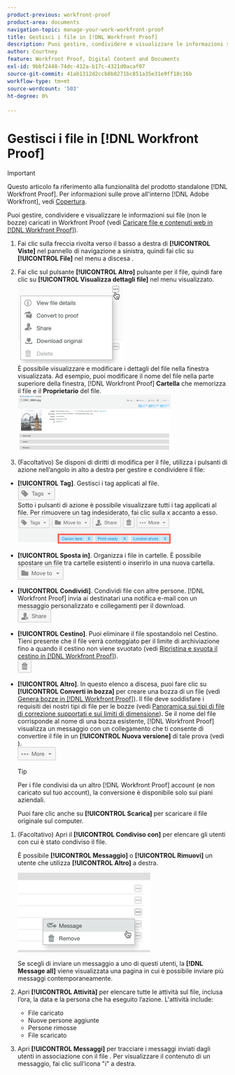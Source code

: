 ```yaml
---
product-previous: workfront-proof
product-area: documents
navigation-topic: manage-your-work-workfront-proof
title: Gestisci i file in [!DNL Workfront Proof]
description: Puoi gestire, condividere e visualizzare le informazioni sui file (non le bozze) caricati in Workfront Proof (consulta Caricare file e contenuti web in Workfront Proof).
author: Courtney
feature: Workfront Proof, Digital Content and Documents
exl-id: 9bbf2448-74dc-412a-b17c-4321d0acaf07
source-git-commit: 41ab1312d2ccb8b8271bc851a35e31e9ff18c16b
workflow-type: tm+mt
source-wordcount: '503'
ht-degree: 0%

---
```


# Gestisci i file in [!DNL Workfront Proof]

>[!IMPORTANT]
>
>Questo articolo fa riferimento alla funzionalità del prodotto standalone [!DNL Workfront Proof]. Per informazioni sulle prove all&#39;interno [!DNL Adobe Workfront], vedi [Copertura](../../../review-and-approve-work/proofing/proofing.md).

Puoi gestire, condividere e visualizzare le informazioni sui file (non le bozze) caricati in Workfront Proof (vedi [Caricare file e contenuti web in [!DNL Workfront Proof]](../../../workfront-proof/wp-work-proofsfiles/create-proofs-and-files/upload-files-web-content.md)).

1. Fai clic sulla freccia rivolta verso il basso a destra di **[!UICONTROL Viste]** nel pannello di navigazione a sinistra, quindi fai clic su **[!UICONTROL File]** nel menu a discesa .

1. Fai clic sul pulsante **[!UICONTROL Altro]** pulsante per il file, quindi fare clic su **[!UICONTROL Visualizza dettagli file]** nel menu visualizzato.\
   ![](assets/click-more-then-view-file-details.png)\
   È possibile visualizzare e modificare i dettagli del file nella finestra visualizzata. Ad esempio, puoi modificare il nome del file nella parte superiore della finestra, [!DNL Workfront Proof] **Cartella** che memorizza il file e il **Proprietario** del file.\
   ![](assets/file-details-page-350x129.png)

1. (Facoltativo) Se disponi di diritti di modifica per il file, utilizza i pulsanti di azione nell’angolo in alto a destra per gestire e condividere il file:

* **[!UICONTROL Tag]**. Gestisci i tag applicati al file.\
   ![](assets/tags-button.png)\
   Sotto i pulsanti di azione è possibile visualizzare tutti i tag applicati al file. Per rimuovere un tag indesiderato, fai clic sulla x accanto a esso.\
   ![](assets/view-file-tags-350x64.png)

* **[!UICONTROL Sposta in]**. Organizza i file in cartelle. È possibile spostare un file tra cartelle esistenti o inserirlo in una nuova cartella.\
   ![](assets/folder-button.png)

* **[!UICONTROL Condividi]**. Condividi file con altre persone. [!DNL Workfront Proof] invia ai destinatari una notifica e-mail con un messaggio personalizzato e collegamenti per il download.\
   ![](assets/share-button.png)

* **[!UICONTROL Cestino]**. Puoi eliminare il file spostandolo nel Cestino. Tieni presente che il file verrà conteggiato per il limite di archiviazione fino a quando il cestino non viene svuotato (vedi [Ripristina e svuota il cestino in [!DNL Workfront Proof]](../../../workfront-proof/wp-work-proofsfiles/manage-your-work/restore-and-empty-trash.md)).\
   ![](assets/trash-button.png)

* **[!UICONTROL Altro]**. In questo elenco a discesa, puoi fare clic su **[!UICONTROL Converti in bozza]** per creare una bozza di un file (vedi [Genera bozze in [!DNL Workfront Proof]](../../../workfront-proof/wp-work-proofsfiles/create-proofs-and-files/generate-proofs.md)). Il file deve soddisfare i requisiti dei nostri tipi di file per le bozze (vedi [Panoramica sui tipi di file di correzione supportati e sui limiti di dimensione](../../../review-and-approve-work/proofing/proofing-overview/supported-proofing-file-types.md)). Se il nome del file corrisponde al nome di una bozza esistente, [!DNL Workfront Proof] visualizza un messaggio con un collegamento che ti consente di convertire il file in un **[!UICONTROL Nuova versione]** di tale prova (vedi ).\
   ![](assets/more-button-text-version.png)

   >[!TIP]
   >
   >Per i file condivisi da un altro [!DNL Workfront Proof] account (e non caricato sul tuo account), la conversione è disponibile solo sui piani aziendali.

   Puoi fare clic anche su **[!UICONTROL Scarica]** per scaricare il file originale sul computer.

1. (Facoltativo) Apri il **[!UICONTROL Condiviso con]** per elencare gli utenti con cui è stato condiviso il file.

   È possibile **[!UICONTROL Messaggio]** o **[!UICONTROL Rimuovi]** un utente che utilizza **[!UICONTROL Altro]** a destra.

   ![](assets/message-and-remove.png)

   Se scegli di inviare un messaggio a uno di questi utenti, la **[!DNL Message all]** viene visualizzata una pagina in cui è possibile inviare più messaggi contemporaneamente.

1. Apri **[!UICONTROL Attività]** per elencare tutte le attività sul file, inclusa l’ora, la data e la persona che ha eseguito l’azione. L&#39;attività include:

   * File caricato
   * Nuove persone aggiunte
   * Persone rimosse
   * File scaricato

1. Apri **[!UICONTROL Messaggi]** per tracciare i messaggi inviati dagli utenti in associazione con il file . Per visualizzare il contenuto di un messaggio, fai clic sull’icona &quot;i&quot; a destra.
